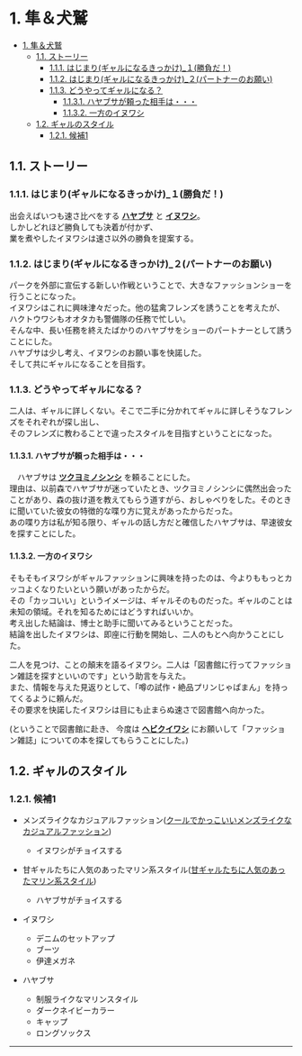 # 1. 隼＆犬鷲

- [1. 隼＆犬鷲](#1-隼犬鷲)
  - [1.1. ストーリー](#11-ストーリー)
    - [1.1.1. はじまり(ギャルになるきっかけ)\_１(勝負だ！)](#111-はじまりギャルになるきっかけ_１勝負だ)
    - [1.1.2. はじまり(ギャルになるきっかけ)\_２(パートナーのお願い)](#112-はじまりギャルになるきっかけ_２パートナーのお願い)
    - [1.1.3. どうやってギャルになる？](#113-どうやってギャルになる)
      - [1.1.3.1. ハヤブサが頼った相手は・・・](#1131-ハヤブサが頼った相手は)
      - [1.1.3.2. 一方のイヌワシ](#1132-一方のイヌワシ)
  - [1.2. ギャルのスタイル](#12-ギャルのスタイル)
    - [1.2.1. 候補1](#121-候補1)

## 1.1. ストーリー

### 1.1.1. はじまり(ギャルになるきっかけ)_１(勝負だ！)

出会えばいつも速さ比べをする **[ハヤブサ][PF]** と **[イヌワシ][GE]**。  
しかしどれほど勝負しても決着が付かず、  
業を煮やしたイヌワシは速さ以外の勝負を提案する。

### 1.1.2. はじまり(ギャルになるきっかけ)_２(パートナーのお願い)

パークを外部に宣伝する新しい作戦ということで、大きなファッションショーを行うことになった。  
イヌワシはこれに興味津々だった。他の猛禽フレンズを誘うことを考えたが、  
ハクトウワシもオオタカも警備隊の任務で忙しい。  
そんな中、長い任務を終えたばかりのハヤブサをショーのパートナーとして誘うことにした。  
ハヤブサは少し考え、イヌワシのお願い事を快諾した。  
そして共にギャルになることを目指す。

### 1.1.3. どうやってギャルになる？

二人は、ギャルに詳しくない。そこで二手に分かれてギャルに詳しそうなフレンズをそれぞれが探し出し、  
そのフレンズに教わることで違ったスタイルを目指すということになった。

#### 1.1.3.1. ハヤブサが頼った相手は・・・

　ハヤブサは **[ツクヨミノシンシ][TYS]** を頼ることにした。  
理由は、以前森でハヤブサが迷っていたとき、ツクヨミノシンシに偶然出会ったことがあり、森の抜け道を教えてもらう道すがら、おしゃべりをした。そのときに聞いていた彼女の特徴的な喋り方に覚えがあったからだった。  
あの喋り方は私が知る限り、ギャルの話し方だと確信したハヤブサは、早速彼女を探すことにした。

#### 1.1.3.2. 一方のイヌワシ

そもそもイヌワシがギャルファッションに興味を持ったのは、今よりももっとカッコよくなりたいという願いがあったからだ。  
その「カッコいい」というイメージは、ギャルそのものだった。ギャルのことは未知の領域。それを知るためにはどうすればいいか。  
考え出した結論は、博士と助手に聞いてみるということだった。  
結論を出したイヌワシは、即座に行動を開始し、二人のもとへ向かうことにした。

二人を見つけ、ことの顛末を語るイヌワシ。二人は「図書館に行ってファッション雑誌を探すといいのです」という助言を与えた。  
また、情報を与えた見返りとして、「噂の試作・絶品プリンじゃぱまん」を持ってくるように頼んだ。  
その要求を快諾したイヌワシは目にも止まらぬ速さで図書館へ向かった。

(ということで図書館に赴き、 今度は **[ヘビクイワシ][SCB]** にお願いして「ファッション雑誌」についての本を探してもらうことにした。)

## 1.2. ギャルのスタイル

### 1.2.1. 候補1

- メンズライクなカジュアルファッション([クールでかっこいいメンズライクなカジュアルファッション][A])
  - イヌワシがチョイスする
- 甘ギャルたちに人気のあったマリン系スタイル([甘ギャルたちに人気のあったマリン系スタイル][B])
  - ハヤブサがチョイスする

- イヌワシ
  - デニムのセットアップ
  - ブーツ
  - 伊達メガネ
- ハヤブサ
  - 制服ライクなマリンスタイル
  - ダークネイビーカラー
  - キャップ
  - ロングソックス

---

[A]: https://galture.com/fashion/mens-like.html
[B]: https://galture.com/fashion/marine.html
[GE]:https://japari-library.com/wiki/Golden_Eagle/KF3
[PF]: https://japari-library.com/wiki/Peregrine_Falcon/KF3
[TYS]: https://japari-library.com/wiki/Tsukuyomi-No-Shinshi
[SCB]: https://japari-library.com/wiki/Secretarybird
